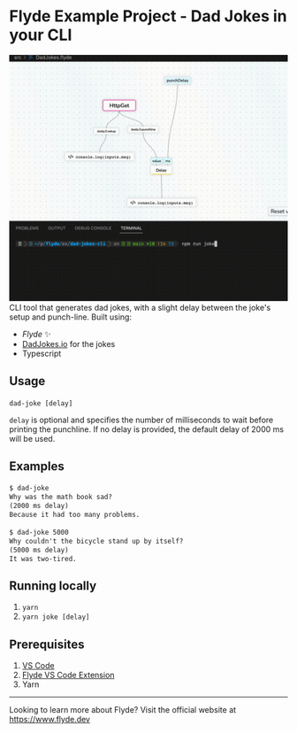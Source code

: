 # Flyde Example Project - Dad Jokes in your CLI

![Preview](./preview.gif)
CLI tool that generates dad jokes, with a slight delay between the joke's setup and punch-line.
Built using:

- _Flyde_ ✨
- [DadJokes.io](https://dadjokes.io/) for the jokes
- Typescript

## Usage

`dad-joke [delay]`

`delay` is optional and specifies the number of milliseconds to wait before printing the punchline. If no delay is provided, the default delay of 2000 ms will be used.

## Examples

```
$ dad-joke
Why was the math book sad?
(2000 ms delay)
Because it had too many problems.

$ dad-joke 5000
Why couldn't the bicycle stand up by itself?
(5000 ms delay)
It was two-tired.
```

## Running locally

1. `yarn`
2. `yarn joke [delay]`

## Prerequisites

1. [VS Code](https://code.visualstudio.com/)
2. [Flyde VS Code Extension](https://marketplace.visualstudio.com/items?itemName=flyde.flyde-vscode)
3. Yarn

---

Looking to learn more about Flyde? Visit the official website at https://www.flyde.dev
